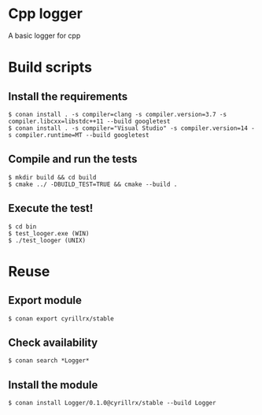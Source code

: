 # Cpp logger
A basic logger for cpp

# Build scripts
## Install the requirements
```
$ conan install . -s compiler=clang -s compiler.version=3.7 -s compiler.libcxx=libstdc++11 --build googletest
$ conan install . -s compiler="Visual Studio" -s compiler.version=14 -s compiler.runtime=MT --build googletest
```

## Compile and run the tests
```
$ mkdir build && cd build
$ cmake ../ -DBUILD_TEST=TRUE && cmake --build .
```

## Execute the test!
```
$ cd bin
$ test_looger.exe (WIN)
$ ./test_looger (UNIX)
```

# Reuse
## Export module
```
$ conan export cyrillrx/stable
```

## Check availability
```
$ conan search *Logger*
```

## Install the module
```
$ conan install Logger/0.1.0@cyrillrx/stable --build Logger
```